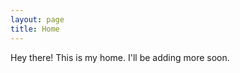 ```yaml
---
layout: page
title: Home
---
```


<p class="message">
  Hey there! This is my home. I'll be adding more soon.
</p>